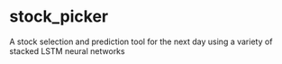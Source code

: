 # stock_picker
A stock selection and prediction tool for the next day using a variety of stacked LSTM neural networks

